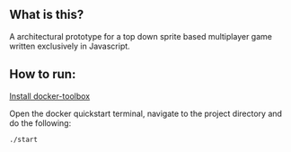 ## What is this?
A architectural prototype for a top down sprite based multiplayer game written exclusively in Javascript.

## How to run:


[Install docker-toolbox](https://www.docker.com/docker-toolbox)

Open the docker quickstart terminal, navigate to the project directory and do the following:

`./start`
